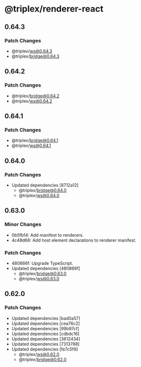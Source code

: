 # @triplex/renderer-react

## 0.64.3

### Patch Changes

- @triplex/ws@0.64.3
- @triplex/bridge@0.64.3

## 0.64.2

### Patch Changes

- @triplex/bridge@0.64.2
- @triplex/ws@0.64.2

## 0.64.1

### Patch Changes

- @triplex/bridge@0.64.1
- @triplex/ws@0.64.1

## 0.64.0

### Patch Changes

- Updated dependencies [8712a12]
  - @triplex/bridge@0.64.0
  - @triplex/ws@0.64.0

## 0.63.0

### Minor Changes

- 0b5fb14: Add manifest to renderers.
- 4c48d66: Add host element declarations to renderer manifest.

### Patch Changes

- 480866f: Upgrade TypeScript.
- Updated dependencies [480866f]
  - @triplex/bridge@0.63.0
  - @triplex/ws@0.63.0

## 0.62.0

### Patch Changes

- Updated dependencies [bad0a57]
- Updated dependencies [cea76c2]
- Updated dependencies [99b97cf]
- Updated dependencies [cdbdc16]
- Updated dependencies [3612434]
- Updated dependencies [7313788]
- Updated dependencies [fe7c5f9]
  - @triplex/ws@0.62.0
  - @triplex/bridge@0.62.0
